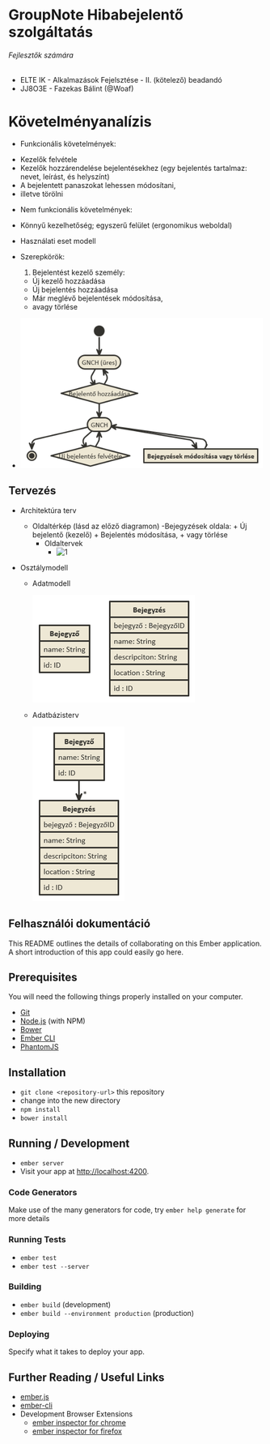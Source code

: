 # GroupNote Hibabejelentő szolgáltatás 
###### Fejlesztők számára

- ELTE IK - Alkalmazások Fejelsztése - II. (kötelező) beadandó
- JJ8O3E - Fazekas Bálint (@Woaf)

# Követelményanalízis
 - Funkcionális követelmények:
  * Kezelők felvétele
  * Kezelők hozzárendelése bejelentésekhez (egy bejelentés tartalmaz: nevet, leírást, és helyszínt)
  * A bejelentett panaszokat lehessen módosítani,
  * illetve törölni

 - Nem funkcionális követelmények:
  * Könnyű kezelhetőség; egyszerű felület (ergonomikus weboldal)

 - Használati eset modell
  * Szerepkörök:
    1. Bejelentést kezelő személy:
      - Új kezelő hozzáadása
      - Új bejelentés hozzáadása
      - Már meglévő bejelentések módosítása,
      - avagy törlése
  
  * ![Használati eset diagram](docs/use_case.png)
  
## Tervezés
 - Architektúra terv
    * Oldaltérkép (lásd az előző diagramon)
        -Bejegyzések oldala:
           + Új bejelentő (kezelő)
           + Bejelentés módosítása,
           + vagy törlése
	  * Oldaltervek
	    - ![1](docs/design_plan1.jpg)
	 
 - Osztálymodell
    * Adatmodell
    
      ![Adatmodell](docs/adatmodellek.png)

    * Adatbázisterv
    
      ![Adatbázis modell](docs/adatbmodell.png)
      
## Felhasználói dokumentáció
This README outlines the details of collaborating on this Ember application.
A short introduction of this app could easily go here.

## Prerequisites

You will need the following things properly installed on your computer.

* [Git](http://git-scm.com/)
* [Node.js](http://nodejs.org/) (with NPM)
* [Bower](http://bower.io/)
* [Ember CLI](http://www.ember-cli.com/)
* [PhantomJS](http://phantomjs.org/)

## Installation

* `git clone <repository-url>` this repository
* change into the new directory
* `npm install`
* `bower install`

## Running / Development

* `ember server`
* Visit your app at [http://localhost:4200](http://localhost:4200).

### Code Generators

Make use of the many generators for code, try `ember help generate` for more details

### Running Tests

* `ember test`
* `ember test --server`

### Building

* `ember build` (development)
* `ember build --environment production` (production)

### Deploying

Specify what it takes to deploy your app.

## Further Reading / Useful Links

* [ember.js](http://emberjs.com/)
* [ember-cli](http://www.ember-cli.com/)
* Development Browser Extensions
  * [ember inspector for chrome](https://chrome.google.com/webstore/detail/ember-inspector/bmdblncegkenkacieihfhpjfppoconhi)
  * [ember inspector for firefox](https://addons.mozilla.org/en-US/firefox/addon/ember-inspector/)


